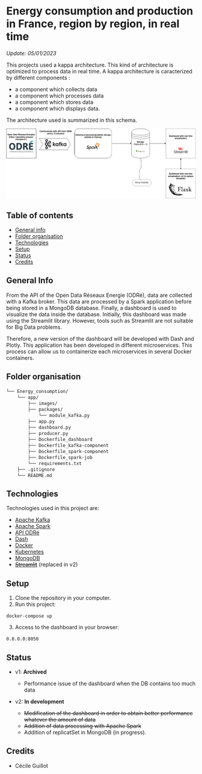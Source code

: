 # Energy consumption and production in France, region by region, in real time

*Update: 05/01/2023*

This projects used a kappa architecture. This kind of architecture is optimized to process data in real time. A kappa architecture is caracterized by different components :
- a component which collects data
- a component which processes data
- a component which stores data
- a component which displays data.

The architecture used is summarized in this schema.

![schema_architecture](app/images/architecture.png)

## Table of contents
* [General info](#general-info)
* [Folder organisation](#folder-organisation)
* [Technologies](#technologies)
* [Setup](#setup)
* [Status](#status)
* [Credits](#credits)

## General Info

From the API of the Open Data Réseaux Energie (ODRé), data are collected with a Kafka broker. This data are processed by a Spark application before being stored in a MongoDB database. Finally, a dashboard is used to visualize the data inside the database. 
Initially, this dashboard was made using the Streamlit library. However, tools such as Streamlit are not suitable for Big Data problems. 

Therefore, a new version of the dashboard will be developed with Dash and Plotly.
This application has been developed in different microservices. This process can allow us to containerize each microservices in several Docker containers.

## Folder organisation

```
└── Energy_consumption/
    └── app/
        ├── images/
        ├── packages/
            └── module_kafka.py
        ├── app.py
        ├── dashboard.py
        ├── producer.py
        ├── Dockerfile_dashboard
        ├── Dockerfile_kafka-component
        ├── Dockerfile_spark-component
        ├── Dockerfile_spark-job
        └── requirements.txt
    ├── .gitignore
    └── README.md
```
## Technologies

Technologies used in this project are:

- [Apache Kafka](https://kafka.apache.org/documentation/)
- [Apache Spark](https://spark.apache.org/)
- [API ODRé](https://odre.opendatasoft.com/api/v2/console)
- [Dash](https://dash.plotly.com/)
- [Docker](https://www.docker.com/)
- [Kubernetes](https://kubernetes.io/fr/)
- [MongoDB](https://www.mongodb.com/)
- ~~[Streamlit](https://streamlit.io/)~~ (replaced in v2)

## Setup

1) Clone the repository in your computer.
2) Run this project:
```
docker-compose up 
```
3) Access to the dashboard in your browser:
```
0.0.0.0:8050
```
## Status

- v1: **Archived** 
    - Performance issue of the dashboard when the DB contains too much data

- v2: **In development** 
    - ~~Modification of the dashboard in order to obtain  better performance whatever the amount of data~~
    - ~~Addition of data processing with Apache Spark~~
    - Addition of replicatSet in MongoDB (in progress).

## Credits

- Cécile Guillot
